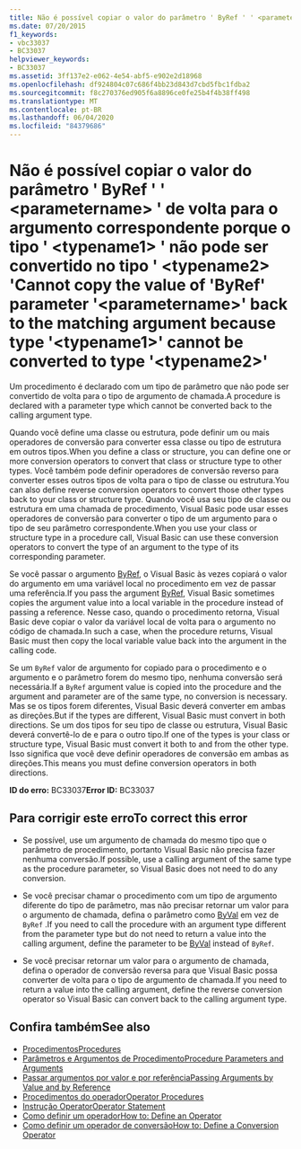 ```yaml
---
title: Não é possível copiar o valor do parâmetro ' ByRef ' ' <parametername> ' de volta para o argumento correspondente porque o tipo ' <typename1> ' não pode ser convertido no tipo ' <typename2> '
ms.date: 07/20/2015
f1_keywords:
- vbc33037
- BC33037
helpviewer_keywords:
- BC33037
ms.assetid: 3ff137e2-e062-4e54-abf5-e902e2d18968
ms.openlocfilehash: df924804c07c686f4bb23d843d7cbd5fbc1fdba2
ms.sourcegitcommit: f8c270376ed905f6a8896ce0fe25b4f4b38ff498
ms.translationtype: MT
ms.contentlocale: pt-BR
ms.lasthandoff: 06/04/2020
ms.locfileid: "84379686"
---
```

# <a name="cannot-copy-the-value-of-byref-parameter-parametername-back-to-the-matching-argument-because-type-typename1-cannot-be-converted-to-type-typename2"></a><span data-ttu-id="ef931-102">Não é possível copiar o valor do parâmetro ' ByRef ' ' \<parametername> ' de volta para o argumento correspondente porque o tipo ' \<typename1> ' não pode ser convertido no tipo ' \<typename2> '</span><span class="sxs-lookup"><span data-stu-id="ef931-102">Cannot copy the value of 'ByRef' parameter '\<parametername>' back to the matching argument because type '\<typename1>' cannot be converted to type '\<typename2>'</span></span>
<span data-ttu-id="ef931-103">Um procedimento é declarado com um tipo de parâmetro que não pode ser convertido de volta para o tipo de argumento de chamada.</span><span class="sxs-lookup"><span data-stu-id="ef931-103">A procedure is declared with a parameter type which cannot be converted back to the calling argument type.</span></span>  
  
 <span data-ttu-id="ef931-104">Quando você define uma classe ou estrutura, pode definir um ou mais operadores de conversão para converter essa classe ou tipo de estrutura em outros tipos.</span><span class="sxs-lookup"><span data-stu-id="ef931-104">When you define a class or structure, you can define one or more conversion operators to convert that class or structure type to other types.</span></span> <span data-ttu-id="ef931-105">Você também pode definir operadores de conversão reverso para converter esses outros tipos de volta para o tipo de classe ou estrutura.</span><span class="sxs-lookup"><span data-stu-id="ef931-105">You can also define reverse conversion operators to convert those other types back to your class or structure type.</span></span> <span data-ttu-id="ef931-106">Quando você usa seu tipo de classe ou estrutura em uma chamada de procedimento, Visual Basic pode usar esses operadores de conversão para converter o tipo de um argumento para o tipo de seu parâmetro correspondente.</span><span class="sxs-lookup"><span data-stu-id="ef931-106">When you use your class or structure type in a procedure call, Visual Basic can use these conversion operators to convert the type of an argument to the type of its corresponding parameter.</span></span>  
  
 <span data-ttu-id="ef931-107">Se você passar o argumento [ByRef](../language-reference/modifiers/byref.md), o Visual Basic às vezes copiará o valor do argumento em uma variável local no procedimento em vez de passar uma referência.</span><span class="sxs-lookup"><span data-stu-id="ef931-107">If you pass the argument [ByRef](../language-reference/modifiers/byref.md), Visual Basic sometimes copies the argument value into a local variable in the procedure instead of passing a reference.</span></span> <span data-ttu-id="ef931-108">Nesse caso, quando o procedimento retorna, Visual Basic deve copiar o valor da variável local de volta para o argumento no código de chamada.</span><span class="sxs-lookup"><span data-stu-id="ef931-108">In such a case, when the procedure returns, Visual Basic must then copy the local variable value back into the argument in the calling code.</span></span>  
  
 <span data-ttu-id="ef931-109">Se um `ByRef` valor de argumento for copiado para o procedimento e o argumento e o parâmetro forem do mesmo tipo, nenhuma conversão será necessária.</span><span class="sxs-lookup"><span data-stu-id="ef931-109">If a `ByRef` argument value is copied into the procedure and the argument and parameter are of the same type, no conversion is necessary.</span></span> <span data-ttu-id="ef931-110">Mas se os tipos forem diferentes, Visual Basic deverá converter em ambas as direções.</span><span class="sxs-lookup"><span data-stu-id="ef931-110">But if the types are different, Visual Basic must convert in both directions.</span></span> <span data-ttu-id="ef931-111">Se um dos tipos for seu tipo de classe ou estrutura, Visual Basic deverá convertê-lo de e para o outro tipo.</span><span class="sxs-lookup"><span data-stu-id="ef931-111">If one of the types is your class or structure type, Visual Basic must convert it both to and from the other type.</span></span> <span data-ttu-id="ef931-112">Isso significa que você deve definir operadores de conversão em ambas as direções.</span><span class="sxs-lookup"><span data-stu-id="ef931-112">This means you must define conversion operators in both directions.</span></span>  
  
 <span data-ttu-id="ef931-113">**ID do erro:** BC33037</span><span class="sxs-lookup"><span data-stu-id="ef931-113">**Error ID:** BC33037</span></span>  
  
## <a name="to-correct-this-error"></a><span data-ttu-id="ef931-114">Para corrigir este erro</span><span class="sxs-lookup"><span data-stu-id="ef931-114">To correct this error</span></span>  
  
- <span data-ttu-id="ef931-115">Se possível, use um argumento de chamada do mesmo tipo que o parâmetro de procedimento, portanto Visual Basic não precisa fazer nenhuma conversão.</span><span class="sxs-lookup"><span data-stu-id="ef931-115">If possible, use a calling argument of the same type as the procedure parameter, so Visual Basic does not need to do any conversion.</span></span>  
  
- <span data-ttu-id="ef931-116">Se você precisar chamar o procedimento com um tipo de argumento diferente do tipo de parâmetro, mas não precisar retornar um valor para o argumento de chamada, defina o parâmetro como [ByVal](../language-reference/modifiers/byval.md) em vez de `ByRef` .</span><span class="sxs-lookup"><span data-stu-id="ef931-116">If you need to call the procedure with an argument type different from the parameter type but do not need to return a value into the calling argument, define the parameter to be [ByVal](../language-reference/modifiers/byval.md) instead of `ByRef`.</span></span>  
  
- <span data-ttu-id="ef931-117">Se você precisar retornar um valor para o argumento de chamada, defina o operador de conversão reversa para que Visual Basic possa converter de volta para o tipo de argumento de chamada.</span><span class="sxs-lookup"><span data-stu-id="ef931-117">If you need to return a value into the calling argument, define the reverse conversion operator so Visual Basic can convert back to the calling argument type.</span></span>  
  
## <a name="see-also"></a><span data-ttu-id="ef931-118">Confira também</span><span class="sxs-lookup"><span data-stu-id="ef931-118">See also</span></span>

- [<span data-ttu-id="ef931-119">Procedimentos</span><span class="sxs-lookup"><span data-stu-id="ef931-119">Procedures</span></span>](../programming-guide/language-features/procedures/index.md)
- [<span data-ttu-id="ef931-120">Parâmetros e Argumentos de Procedimento</span><span class="sxs-lookup"><span data-stu-id="ef931-120">Procedure Parameters and Arguments</span></span>](../programming-guide/language-features/procedures/procedure-parameters-and-arguments.md)
- [<span data-ttu-id="ef931-121">Passar argumentos por valor e por referência</span><span class="sxs-lookup"><span data-stu-id="ef931-121">Passing Arguments by Value and by Reference</span></span>](../programming-guide/language-features/procedures/passing-arguments-by-value-and-by-reference.md)
- [<span data-ttu-id="ef931-122">Procedimentos do operador</span><span class="sxs-lookup"><span data-stu-id="ef931-122">Operator Procedures</span></span>](../programming-guide/language-features/procedures/operator-procedures.md)
- [<span data-ttu-id="ef931-123">Instrução Operator</span><span class="sxs-lookup"><span data-stu-id="ef931-123">Operator Statement</span></span>](../language-reference/statements/operator-statement.md)
- [<span data-ttu-id="ef931-124">Como definir um operador</span><span class="sxs-lookup"><span data-stu-id="ef931-124">How to: Define an Operator</span></span>](../programming-guide/language-features/procedures/how-to-define-an-operator.md)
- [<span data-ttu-id="ef931-125">Como definir um operador de conversão</span><span class="sxs-lookup"><span data-stu-id="ef931-125">How to: Define a Conversion Operator</span></span>](../programming-guide/language-features/procedures/how-to-define-a-conversion-operator.md)
